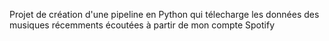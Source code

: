 Projet de création d'une pipeline en Python qui télecharge les données des musiques récemments écoutées à partir de mon compte Spotify

<!-- Activation de l'environnement virtuel : source venv/Scripts/activate -->